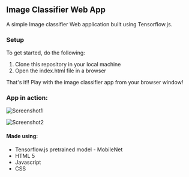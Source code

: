 ## Image Classifier Web App
A simple Image classifier Web application built using Tensorflow.js. 

### Setup
To get started, do the following: 
1. Clone this repository in your local machine
2. Open the index.html file in a browser

That's it!! Play with the image classifier app from your browser window!

### App in action:
![Screenshot1](https://raw.githubusercontent.com/yashprakash13/ImgeClassifier-WebApp/master/Results/img_1%20(1).png)

![Screenshot2](https://raw.githubusercontent.com/yashprakash13/ImgeClassifier-WebApp/master/Results/img_2%20(1).png)

#### Made using:
* Tensorflow.js pretrained model - MobileNet
* HTML 5
* Javascript
* CSS
